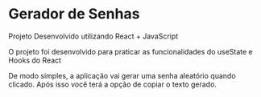 # Gerador de Senhas

Projeto Desenvolvido utilizando React + JavaScript

O projeto foi desenvolvido para praticar as funcionalidades do useState e Hooks do React

De modo simples, a aplicação vai gerar uma senha aleatório quando clicado. Após isso você terá a opção de copiar o texto gerado.

